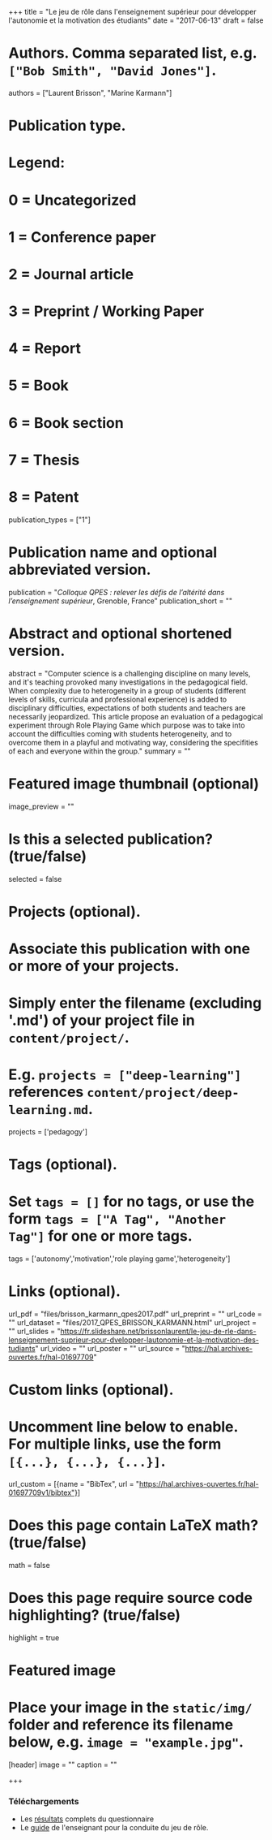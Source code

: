 +++
title = "Le jeu de rôle dans l'enseignement supérieur pour développer l'autonomie et la motivation des étudiants"
date = "2017-06-13"
draft = false

# Authors. Comma separated list, e.g. `["Bob Smith", "David Jones"]`.
authors = ["Laurent Brisson", "Marine Karmann"]

# Publication type.
# Legend:
# 0 = Uncategorized
# 1 = Conference paper
# 2 = Journal article
# 3 = Preprint / Working Paper
# 4 = Report
# 5 = Book
# 6 = Book section
# 7 = Thesis
# 8 = Patent
publication_types = ["1"]

# Publication name and optional abbreviated version.
publication = "*Colloque QPES : relever les défis de l’altérité dans l’enseignement supérieur*, Grenoble, France"
publication_short = ""

# Abstract and optional shortened version.
abstract = "Computer science is a challenging discipline on many levels, and it's teaching provoked many investigations in the pedagogical field. When complexity due to heterogeneity in a group of students (different levels of skills, curricula and professional experience) is added to disciplinary difficulties, expectations of both students and teachers are necessarily jeopardized. This article propose an evaluation of a pedagogical experiment through Role Playing Game which purpose was to take into account the difficulties coming with students heterogeneity, and to overcome them in a playful and motivating way, considering the specifities of each and everyone within the group."
summary = ""

# Featured image thumbnail (optional)
image_preview = ""

# Is this a selected publication? (true/false)
selected = false

# Projects (optional).
#   Associate this publication with one or more of your projects.
#   Simply enter the filename (excluding '.md') of your project file in `content/project/`.
#   E.g. `projects = ["deep-learning"]` references `content/project/deep-learning.md`.
projects = ['pedagogy']

# Tags (optional).
#   Set `tags = []` for no tags, or use the form `tags = ["A Tag", "Another Tag"]` for one or more tags.
tags = ['autonomy','motivation','role playing game','heterogeneity']

# Links (optional).
url_pdf = "files/brisson_karmann_qpes2017.pdf"
url_preprint = ""
url_code = ""
url_dataset = "files/2017_QPES_BRISSON_KARMANN.html"
url_project = ""
url_slides = "https://fr.slideshare.net/brissonlaurent/le-jeu-de-rle-dans-lenseignement-suprieur-pour-dvelopper-lautonomie-et-la-motivation-des-tudiants"
url_video = ""
url_poster = ""
url_source = "https://hal.archives-ouvertes.fr/hal-01697709"

# Custom links (optional).
#   Uncomment line below to enable. For multiple links, use the form `[{...}, {...}, {...}]`.
url_custom = [{name = "BibTex", url = "https://hal.archives-ouvertes.fr/hal-01697709v1/bibtex"}]

# Does this page contain LaTeX math? (true/false)
math = false

# Does this page require source code highlighting? (true/false)
highlight = true

# Featured image
# Place your image in the `static/img/` folder and reference its filename below, e.g. `image = "example.jpg"`.
[header]
image = ""
caption = ""

+++

### Téléchargements

- Les [résultats](../../files/dataset/resultats-questionnaire-qpes-2017.html) complets du questionnaire
- Le [guide](../../files/guide_enseignant_JDR.pdf) de l'enseignant pour la conduite du jeu de rôle.
